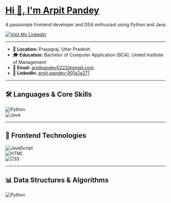# [Hi 👋, I'm Arpit Pandey](https://arpit0111.github.io/My_Portfolio/)

A passionate frontend developer and DSA enthusiast using Python and Java  

[![Visit My LinkedIn](https://img.shields.io/badge/-LinkedIn_Profile-0A66C2?style=for-the-badge&logo=linkedin&logoColor=white)](https://www.linkedin.com/in/arpit-pandey-901a2a271)

---

- 📍 **Location:** Prayagraj, Uttar Pradesh  
- 🎓 **Education:** Bachelor of Computer Application (BCA), United Institute of Management  
- 📧 **Email:** arpitpandey0222@gmail.com  
- 🔗 **LinkedIn:** [arpit-pandey-901a2a271](https://www.linkedin.com/in/arpit-pandey-901a2a271)  

---

## 🛠 Languages & Core Skills  
![Python](https://img.shields.io/badge/-Python-3776AB?style=flat&logo=python&logoColor=white)  
![Java](https://img.shields.io/badge/-Java-007396?style=flat&logo=java&logoColor=white)  

---

## 🎨 Frontend Technologies  
![JavaScript](https://img.shields.io/badge/-JavaScript-F7DF1E?style=flat&logo=javascript&logoColor=black)  
![HTML](https://img.shields.io/badge/-HTML5-E34F26?style=flat&logo=html5&logoColor=white)  
![CSS](https://img.shields.io/badge/-CSS3-1572B6?style=flat&logo=css3&logoColor=white)  

---

## 📊 Data Structures & Algorithms  
![Python](https://img.shields.io/badge)
